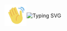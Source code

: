 <p align="center">
  <img src="https://raw.githubusercontent.com/gregoryozaki/gregoryozaki/main/utils/emoji_hello.gif" width="60px" align="middle"><img src="https://readme-typing-svg.demolab.com?font=Fira+Code&weight=200&pause=500&color=E22CF7&width=300&lines=Welcome+to+my+Github!+" alt="Typing SVG" align="middle">
</p>
